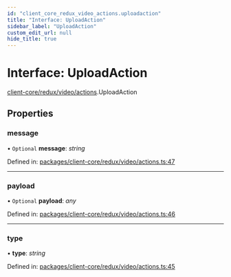 ```yaml
---
id: "client_core_redux_video_actions.uploadaction"
title: "Interface: UploadAction"
sidebar_label: "UploadAction"
custom_edit_url: null
hide_title: true
---
```


# Interface: UploadAction

[client-core/redux/video/actions](../modules/client_core_redux_video_actions.md).UploadAction

## Properties

### message

• `Optional` **message**: *string*

Defined in: [packages/client-core/redux/video/actions.ts:47](https://github.com/xr3ngine/xr3ngine/blob/5c3dcaef1/packages/client-core/redux/video/actions.ts#L47)

___

### payload

• `Optional` **payload**: *any*

Defined in: [packages/client-core/redux/video/actions.ts:46](https://github.com/xr3ngine/xr3ngine/blob/5c3dcaef1/packages/client-core/redux/video/actions.ts#L46)

___

### type

• **type**: *string*

Defined in: [packages/client-core/redux/video/actions.ts:45](https://github.com/xr3ngine/xr3ngine/blob/5c3dcaef1/packages/client-core/redux/video/actions.ts#L45)
